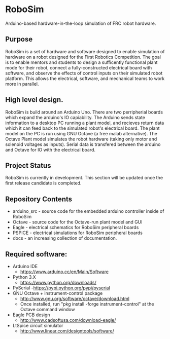 # RoboSim
Arduino-based hardware-in-the-loop simulation of FRC robot hardware.

## Purpose
RoboSim is a set of hardware and software designed to enable simulation of 
hardware on a robot designed for the First Robotics Competition. The goal is to enable mentors and students to design a sufficently functional plant mode for their robot, connect a fully-constructed electrical board with software, and observe the effects of control inputs on their simulated robot platform. This allows the electrical, software, and mechanical teams to work more in parallel.

## High level design.
RoboSim is build around an Arduino Uno. There are two perripherial boards which expand the arduino's IO capiability. The Arduino sends state information to a desktop PC running a plant model, and recieves return data which it can feed back to the simulated robot's electrical board. The plant model on the PC is run using GNU Octave (a free malab alternative). The Octave Plant model simulates the robot hardware (taking only motor and solenoid voltages as inputs). Serial data is transfered between the arduino and Octave for IO with the electrical board.

## Project Status
RoboSim is currently in development. This section will be updated once the first release candidate is completed.

## Repository Contents
- arduino_src - source code for the embedded arduino controller inside of RoboSim
- Octave - source code for the Octave-run plant model and GUI
- Eagle - electrical schematics for RoboSim peripheral boards
- PSPICE - electrical simulations for RoboSim peripheral boards
- docs - an increasing collection of documentation.

## Required software:
- Arduino IDE
  - https://www.arduino.cc/en/Main/Software
- Python 3.X
  - https://www.python.org/downloads/
- PySerial
  -https://pypi.python.org/pypi/pyserial
- GNU Octave + instrument-control package
  - http://www.gnu.org/software/octave/download.html
  - Once installed, run "pkg install -forge instrument-control" at the Octave command window
- Eagle PCB design
  - http://www.cadsoftusa.com/download-eagle/
- LtSpice circuit simulator
  - http://www.linear.com/designtools/software/


